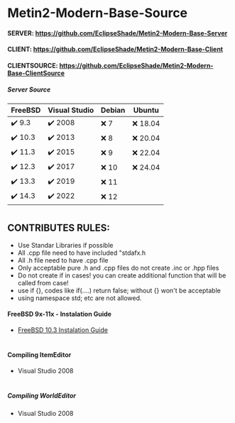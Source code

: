 # Metin2-Modern-Base-Source
#### SERVER: https://github.com/EclipseShade/Metin2-Modern-Base-Server
#### CLIENT: https://github.com/EclipseShade/Metin2-Modern-Base-Client
#### CLIENTSOURCE: https://github.com/EclipseShade/Metin2-Modern-Base-ClientSource

##### Server Source
|  FreeBSD | Visual Studio | Debian  | Ubuntu           | 
|----------|---------------|---------|------------------|
| ✔️ 9.3   | ✔️ 2008       | ❌ 7  | ❌ 18.04         | 
| ✔️ 10.3  | ✔️ 2013       | ❌ 8  | ❌ 20.04         | 
| ✔️ 11.3  | ✔️ 2015       | ❌ 9  | ❌ 22.04         | 
| ✔️ 12.3  | ✔️ 2017       | ❌ 10 | ❌ 24.04         | 
| ✔️ 13.3  | ✔️ 2019       | ❌ 11 | 
| ✔️ 14.3  | ✔️ 2022       | ❌ 12 |
#

## CONTRIBUTES RULES:
- Use Standar Libraries if possible
- All .cpp file need to have included "stdafx.h
- All .h file need to have .cpp file
- Only acceptable pure .h and .cpp files do not create .inc or .hpp files
- Do not create if in cases! you can create additional function that will be called from case!
- use if {}, codes like if(....) return false; without {} won't be acceptable
- using namespace std; etc are not allowed.

#### FreeBSD 9x-11x - Instalation Guide
- [FreeBSD 10.3 Instalation Guide](https://github.com/EclipseShade/Metin2-Source/wiki/FreeBSD-10.3-Instalation-Guide)
#

#### Compiling ItemEditor
- Visual Studio 2008
#

##### Compiling WorldEditor
- Visual Studio 2008
#
